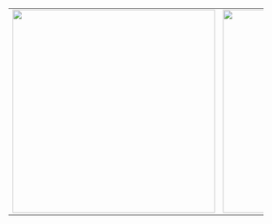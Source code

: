 <!-- TABLE START -->
   <table border="0.9" width="100%" cellspacing="12" cellpadding="5" align="center">
   <tbody>
      <tr>
      <td align="left" width="50%">
      <a href="https://softuni.bg/certificates/details/95864/115c65bc">
	<img src="https://i.imgur.com/tPFkkjj.png" width="400">
      </a> 
      </td>
      <td align="right" width="50%">
      <a href="https://softuni.bg/certificates/details/95864/115c65bc">
	<img src="https://i.imgur.com/r2919kU.png" width="400">
      </a>
      </td>
      </tr>
   </tbody>
   </table>
<!-- TABLE END -->

